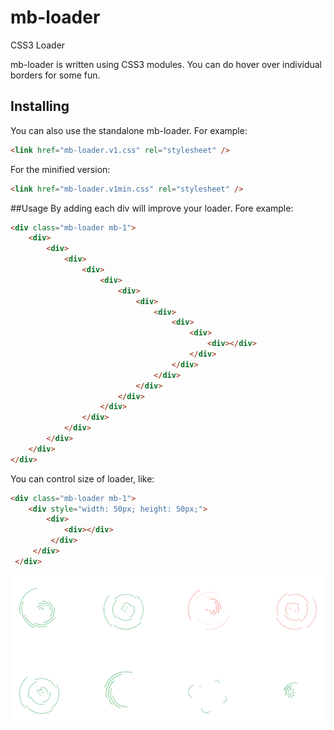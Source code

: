 # mb-loader
CSS3 Loader

mb-loader is written using CSS3 modules.
You can do hover over individual borders for some fun.

## Installing
You can also use the standalone mb-loader. For example:
```html
<link href="mb-loader.v1.css" rel="stylesheet" />
```
For the minified version:
```html
<link href="mb-loader.v1min.css" rel="stylesheet" />
```
##Usage
By adding each div will improve your loader. Fore example:
```html
<div class="mb-loader mb-1">
    <div>
        <div>
            <div>
                <div>
                    <div>
                        <div>
                            <div>
                                <div>
                                    <div>
                                        <div>
                                            <div></div>
                                        </div>
                                    </div>
                                </div>
                            </div>
                        </div>
                    </div>
                </div>
            </div>
        </div>
    </div>
</div>
```
You can control size of loader, like:
```html
<div class="mb-loader mb-1">
    <div style="width: 50px; height: 50px;">
        <div>
            <div></div>
         </div>
     </div>
 </div>
```

![Image of Yaktocat](https://github.com/OkBayat/mb-loader/blob/master/mb-loader.v1.PNG)
